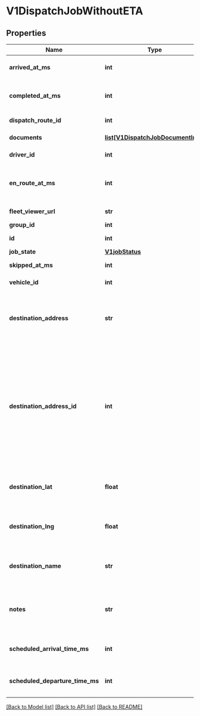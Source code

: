 # V1DispatchJobWithoutETA

## Properties
Name | Type | Description | Notes
------------ | ------------- | ------------- | -------------
**arrived_at_ms** | **int** | The time at which the driver arrived at the job destination. | [optional] 
**completed_at_ms** | **int** | The time at which the job was marked complete (e.g. started driving to the next destination). | [optional] 
**dispatch_route_id** | **int** | ID of the route that this job belongs to. | 
**documents** | [**list[V1DispatchJobDocumentInfo]**](V1DispatchJobDocumentInfo.md) | Document submissions associated with this job. | [optional] 
**driver_id** | **int** | ID of the driver assigned to the dispatch job. | [optional] 
**en_route_at_ms** | **int** | The time at which the assigned driver started fulfilling the job (e.g. started driving to the destination). | [optional] 
**fleet_viewer_url** | **str** | Fleet viewer url of the dispatch job. | [optional] 
**group_id** | **int** | Deprecated. | [optional] 
**id** | **int** | ID of the Samsara dispatch job. | 
**job_state** | [**V1jobStatus**](V1jobStatus.md) |  | 
**skipped_at_ms** | **int** | The time at which the job was marked skipped. | [optional] 
**vehicle_id** | **int** | ID of the vehicle used for the dispatch job. | [optional] 
**destination_address** | **str** | The address of the job destination, as it would be recognized if provided to maps.google.com. Optional if a valid destination address ID is provided. | [optional] 
**destination_address_id** | **int** | ID of the job destination associated with an address book entry. Optional if valid values are provided for destination address and latitude/longitude. If a valid destination address ID is provided, address/latitude/longitude will be used from the address book entry. Name of the address book entry will only be used if the destination name is not provided. | [optional] 
**destination_lat** | **float** | Latitude of the destination in decimal degrees. Optional if a valid destination address ID is provided. | [optional] 
**destination_lng** | **float** | Longitude of the destination in decimal degrees. Optional if a valid destination address ID is provided. | [optional] 
**destination_name** | **str** | The name of the job destination. If provided, it will take precedence over the name of the address book entry. | [optional] 
**notes** | **str** | Notes regarding the details of this job, maximum of 2000 characters; newline characters (&#39;\\n&#39;)can be used for formatting. | [optional] 
**scheduled_arrival_time_ms** | **int** | The time at which the assigned driver is scheduled to arrive at the job destination. | 
**scheduled_departure_time_ms** | **int** | The time at which the assigned driver is scheduled to depart from the job destination. | [optional] 

[[Back to Model list]](../README.md#documentation-for-models) [[Back to API list]](../README.md#documentation-for-api-endpoints) [[Back to README]](../README.md)


